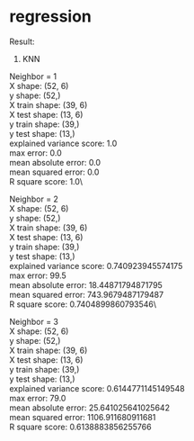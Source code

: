 # regression

Result:
1. KNN

Neighbor =  1\
X shape:  (52, 6)\
y shape:  (52,)\
X train shape:  (39, 6)\
X test shape:  (13, 6)\
y train shape:  (39,)\
y test shape:  (13,)\
explained variance score:  1.0\
max error:  0.0\
mean absolute error:  0.0\
mean squared error:  0.0\
R square score:  1.0\


Neighbor =  2\
X shape:  (52, 6)\
y shape:  (52,)\
X train shape:  (39, 6)\
X test shape:  (13, 6)\
y train shape:  (39,)\
y test shape:  (13,)\
explained variance score:  0.740923945574175\
max error:  99.5\
mean absolute error:  18.44871794871795\
mean squared error:  743.9679487179487\
R square score:  0.7404899860793546\


Neighbor =  3\
X shape:  (52, 6)\
y shape:  (52,)\
X train shape:  (39, 6)\
X test shape:  (13, 6)\
y train shape:  (39,)\
y test shape:  (13,)\
explained variance score:  0.6144771145149548\
max error:  79.0\
mean absolute error:  25.641025641025642\
mean squared error:  1106.911680911681\
R square score:  0.6138883856255766
